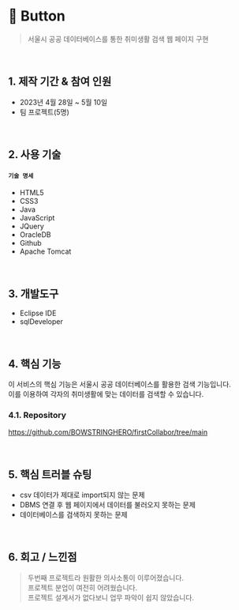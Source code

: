 # :pushpin: Button
> 서울시 공공 데이터베이스를 통한 취미생활 검색 웹 페이지 구현
 

</br>

## 1. 제작 기간 & 참여 인원
- 2023년 4월 28일 ~ 5월 10일
- 팀 프로젝트(5명)

</br>

## 2. 사용 기술
#### `기술 명세`
  - HTML5
  - CSS3
  - Java
  - JavaScript
  - JQuery
  - OracleDB
  - Github
  - Apache Tomcat

</br>

## 3. 개발도구
  - Eclipse IDE
  - sqlDeveloper

</br>

## 4. 핵심 기능
이 서비스의 핵심 기능은 서울시 공공 데이터베이스를 활용한 검색 기능입니다.</br>
이를 이용하여 각자의 취미생활에 맞는 데이터를 검색할 수 있습니다.

### 4.1. Repository

https://github.com/BOWSTRINGHERO/firstCollabor/tree/main

</br>

## 5. 핵심 트러블 슈팅
  - csv 데이터가 제대로 import되지 않는 문제
  - DBMS 연결 후 웹 페이지에서 데이터를 불러오지 못하는 문제
  - 데이터베이스를 검색하지 못하는 문제
    
</br>

## 6. 회고 / 느낀점
> 두번째 프로젝트라 원활한 의사소통이 이루어졌습니다.</br>
> 프로젝트 분업이 여전히 어려웠습니다.</br>
> 프로젝트 설계서가 없다보니 업무 파악이 쉽지 않았습니다.</br>
